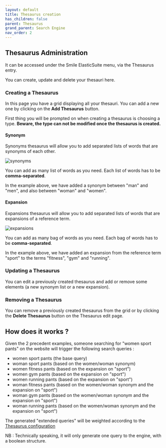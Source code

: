 ```yaml
---
layout: default
title: Thesaurus creation
has_children: false
parent: Thesaurus
grand_parent: Search Engine
nav_order: 2
---
```

## Thesaurus Administration

It can be accessed under the Smile ElasticSuite menu, via the Thesaurus entry.

You can create, update and delete your thesauri here.

### Creating a Thesaurus

In this page you have a grid displaying all your thesauri. You can add a new one by clicking on the **Add Thesaurus** button.

First thing you will be prompted on when creating a thesaurus is choosing a type. **Beware, the type can not be modified once the thesaurus is created.**

#### Synonym

Synonyms thesaurus will allow you to add separated lists of words that are synonyms of each other.

![synonyms](https://user-images.githubusercontent.com/98949123/152956847-2e2cb442-7d04-492e-8bb9-c682bae36189.png)

You can add as many list of words as you need. Each list of words has to be **comma-separated**.

In the example above, we have added a synonym between "man" and "men", and also between "woman" and "women".

#### Expansion

Expansions thesaurus will allow you to add separated lists of words that are expansions of a reference term.

![expansions](https://user-images.githubusercontent.com/98949123/152957001-80d9c359-5d24-4522-962b-da0a0ebe0f32.png)

You can add as many bag of words as you need. Each bag of words has to be **comma-separated**.

In the example above, we have added an expansion from the reference term "sport" to the terms "fitness", "gym" and "running".

### Updating a Thesaurus

You can edit a previously created thesaurus and add or remove some elements (a new synonym list or a new expansion).

### Removing a Thesaurus

You can remove a previously created thesaurus from the grid or by clicking the **Delete Thesaurus** button on the Thesaurus edit page.

## How does it works ?

Given the 2 precedent examples, someone searching for "women sport pants" on the website will trigger the following search queries :

* women sport pants (the base query)
* woman sport pants (based on the women/woman synonym)
* women fitness pants (based on the expansion on "sport")
* women gym pants (based on the expansion on "sport")
* women running pants (based on the expansion on "sport")
* woman fitness pants (based on the women/woman synonym and the expansion on "sport")
* woman gym pants (based on the women/woman synonym and the expansion on "sport")
* woman running pants (based on the women/woman synonym and the expansion on "sport")

The generated "extended queries" will be weighted according to the [Thesaurus configuration](https://elastic-suite.github.io/documentation/docs/Search%20Engine/Search%20Relevance/Thesaurus%20Configuration.html)

NB : Technically speaking, it will only generate one query to the engine, with a boolean structure.
